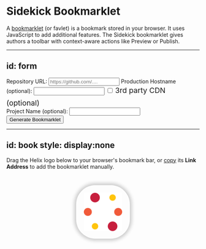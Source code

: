 # Sidekick Bookmarklet

A [bookmarklet](https://en.wikipedia.org/wiki/Bookmarklet) (or favlet) is a bookmark stored in your browser. It uses JavaScript to add additional features. The Sidekick bookmarklet gives authors a toolbar with context-aware actions like Preview or Publish.

---
id: form
---

<label for="giturl">Repository URL:</label>
<input id="giturl" placeholder="https://github.com/....">
<label for="host">Production Hostname (optional): </label>
<input id="host">
<input id="byocdn" type="checkbox">
<label for="byocdn" class="small">3rd party CDN (optional)</label>
<br>
<label for="project">Project Name (optional): </label>
<input id="project">
<br>
<button onclick="run()">Generate Bookmarklet</button>

---
id: book
style: display:none
---

Drag the Helix logo below to your browser's bookmark bar, or <a href="#" onclick="copy()">copy</a> its <b>Link Address</b> to add the bookmarklet manually. <span id="update" style="display:none">Then you can safely delete the previous version of this bookmarklet.</span>

<a id="bookmark" title="Sidekick" href="">
  <img src="./helix.svg" alt="Sidekick">
</a>

<style>

#bookmark {
  color: transparent;
  margin: 40px auto;
  display: block;
  width: 100px;
  height: 100px;
  padding: 20px;
  box-shadow: 0 0 10px 5px rgba(0, 0, 0, 0.2);
  border-radius: 50px;
}

.back {
  margin-top: 80px;
  text-align: center;
  overflow: hidden;
  text-overflow: ellipsis;
  white-space: nowrap;
}

.back a::before {
  content: "< Back to ";
  padding-right: 8px;
  display: inline-block;
}

input#host {
  margin-bottom: 0.5rem;
}

input[type="checkbox"] {
  width: auto;
  display: inline;
}

label.small {
  font-size: 1.2rem;
}

@media (prefers-color-scheme: dark) {
  #bookmark {
    box-shadow: 0 0 10px 5px rgba(255, 255, 255, 0.2);
  }
}

</style>

<script>
  function copy() {
    const text = document.getElementById('bookmark').href;
    navigator.clipboard.writeText(text);
  }

  function run() {
    let giturl = document.getElementById('giturl').value;
    const host = document.getElementById('host').value;
    const byocdn = document.getElementById('byocdn').checked;
    const project = document.getElementById('project').value;
    if (!giturl) {
      alert('Repository URL is mandatory.');
      return;
    }
    giturl = new URL(giturl);
    const segs = giturl.pathname.substring(1).split('/');
    const owner = segs[0];
    const repo = segs[1];
    const ref = segs[3] || 'main';

    const config = {
      project,
      host,
      owner,
      repo,
      ref,
    };
    if (byocdn) {
      config.byocdn = true;
    }

    const bm=document.getElementById('bookmark');
    bm.href = [
      'javascript:',
      '/* ** Helix Sidekick Bookmarklet ** */',
      '(() => {',
        'window.hlx=window.hlx||{};',
        `window.hlx.sidekickConfig=${JSON.stringify(config)};`,
        'if(!window.hlx.sidekick){',
          'document.head.appendChild(document.createElement("script")).src="https://www.hlx.live/tools/sidekick/app.js";',
        '}else{window.hlx.sidekick.loadContext().toggle();}',
      '})();',
    ].join('');
    if (project) {
      const title = `${project} Sidekick`;
      bm.setAttribute('title', title);
      bm.firstElementChild.setAttribute('alt', title);
    }
    document.getElementById('book').style.display = 'block';
  }

  function init() {
    let autorun = false;
    const params = new URLSearchParams(window.location.search);
    params.forEach((v,k) => {
      const field = document.getElementById(k);
      if (!field) return;
      field.type === 'checkbox' ? field.checked = true : field.value = v;
      autorun = true;
    });
    if (params.has('from')) {
      const from = params.get('from');
      const backLink = document.createElement('a');
      backLink.href = encodeURI(from);
      backLink.textContent = from;
      const wrapper = document.createElement('div');
      wrapper.className = 'back';
      wrapper.appendChild(backLink);
      document.getElementById('book').appendChild(wrapper);
      document.getElementById('update').style.display = 'unset';
    }
    if (autorun) {
      document.getElementById('form').style.display = 'none';
      run();
    }
  }

  init();
</script>
